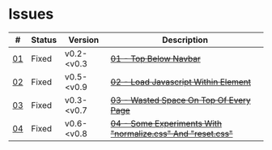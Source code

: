 Issues
======

\#                        | Status     | Version    | Description
--------------------------|------------|------------|---------------
[01](01_top-below-navbar/)| Fixed      | v0.2-<v0.3 | ~~[01 - Top Below Navbar](01_top-below-navbar/)~~
[02](02_load-javascript/) | Fixed      | v0.5-<v0.9 | ~~[02 - Load Javascript Within Element](02_load-javascript/)~~
[03](03_wasted-space/)    | Fixed      | v0.3-<v0.7 | ~~[03 - Wasted Space On Top Of Every Page](03_wasted-space/)~~
[04](04_reset-css/)       | Fixed      | v0.6-<v0.8 | ~~[04 - Some Experiments With "normalize.css" And "reset.css"](04_reset-css/)~~
